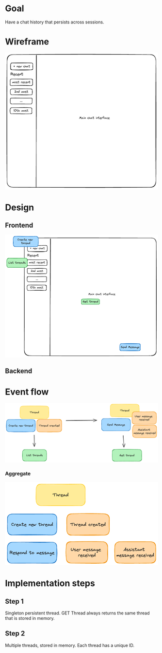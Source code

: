 # Goal

Have a chat history that persists across sessions.

# Wireframe

![Chat History Wireframe](003-chat-history.mockup.png)

# Design

## Frontend

![img.png](img.png)

## Backend

# Event flow

![Event flow](003-chat-history.storm.flow.png)

### Aggregate
![Thread aggregate](003-chat-history.storm.aggregate.png)

# Implementation steps

## Step 1

Singleton persistent thread. GET Thread always returns the same thread that is stored in memory.

## Step 2

Multiple threads, stored in memory. Each thread has a unique ID. 
